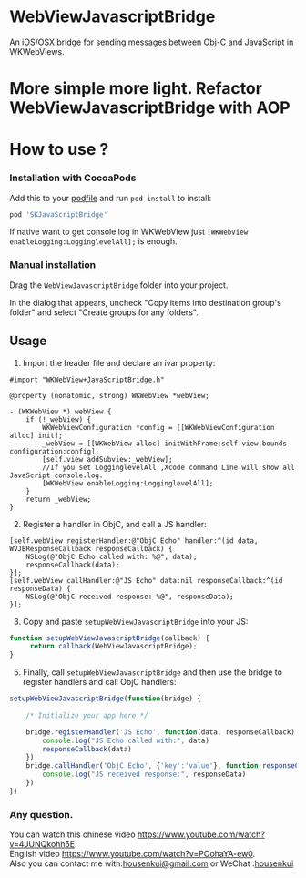 WebViewJavascriptBridge
=======================

An iOS/OSX bridge for sending messages between Obj-C and JavaScript in WKWebViews.

More simple more light.  Refactor WebViewJavascriptBridge with AOP
==========================

How to use ?
==========================

### Installation with CocoaPods
Add this to your [podfile](https://guides.cocoapods.org/using/getting-started.html) and run `pod install` to install:

```ruby
pod 'SKJavaScriptBridge'
```
If native want to get console.log in WKWebView just  ```[WKWebView enableLogging:LogginglevelAll];``` is enough.

### Manual installation
Drag the `WebViewJavascriptBridge` folder into your project.

In the dialog that appears, uncheck "Copy items into destination group's folder" and select "Create groups for any folders".

Usage
-----
1) Import the header file and declare an ivar property:

```objc
#import "WKWebView+JavaScriptBridge.h"
```
```objc
@property (nonatomic, strong) WKWebView *webView;
```

```objc
- (WKWebView *) webView {
    if (!_webView) {
        WKWebViewConfiguration *config = [[WKWebViewConfiguration alloc] init];
        _webView = [[WKWebView alloc] initWithFrame:self.view.bounds configuration:config];
        [self.view addSubview:_webView];
        //If you set LogginglevelAll ,Xcode command Line will show all JavaScript console.log.
        [WKWebView enableLogging:LogginglevelAll];
    }
    return _webView;
}
```

2) Register a handler in ObjC, and call a JS handler:

```objc
[self.webView registerHandler:@"ObjC Echo" handler:^(id data, WVJBResponseCallback responseCallback) {
	NSLog(@"ObjC Echo called with: %@", data);
	responseCallback(data);
}];
[self.webView callHandler:@"JS Echo" data:nil responseCallback:^(id responseData) {
	NSLog(@"ObjC received response: %@", responseData);
}];
```
3) Copy and paste `setupWebViewJavascriptBridge` into your JS:
	
```javascript
function setupWebViewJavascriptBridge(callback) {
	 return callback(WebViewJavascriptBridge); 
}
```
5) Finally, call `setupWebViewJavascriptBridge` and then use the bridge to register handlers and call ObjC handlers:

```javascript
setupWebViewJavascriptBridge(function(bridge) {
	
	/* Initialize your app here */

	bridge.registerHandler('JS Echo', function(data, responseCallback) {
		console.log("JS Echo called with:", data)
		responseCallback(data)
	})
	bridge.callHandler('ObjC Echo', {'key':'value'}, function responseCallback(responseData) {
		console.log("JS received response:", responseData)
	})
})
```
### Any question.
You can watch this chinese video https://www.youtube.com/watch?v=4JUNQkohh5E.  
English video https://www.youtube.com/watch?v=POohaYA-ew0.  
Also you can contact me with:housenkui@gmail.com or WeChat :[housenkui](https://github.com/housenkui/)
